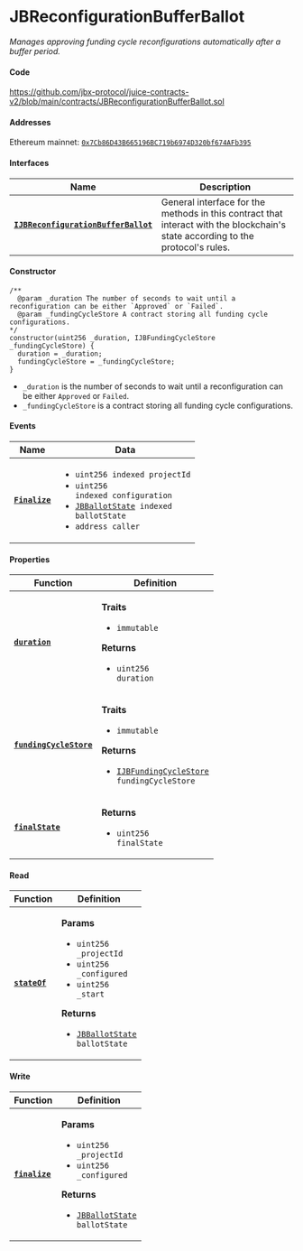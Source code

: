 # JBReconfigurationBufferBallot

_Manages approving funding cycle reconfigurations automatically after a buffer period._

#### Code

https://github.com/jbx-protocol/juice-contracts-v2/blob/main/contracts/JBReconfigurationBufferBallot.sol

#### Addresses

Ethereum mainnet: [`0x7Cb86D43B665196BC719b6974D320bf674AFb395`](https://etherscan.io/address/0x7Cb86D43B665196BC719b6974D320bf674AFb395)

#### Interfaces

| Name                                             | Description                                                                                                                              |
| ------------------------------------------------ | ---------------------------------------------------------------------------------------------------------------------------------------- |
| [**`IJBReconfigurationBufferBallot`**](/api/interfaces/ijbreconfigurationbufferballot.md) | General interface for the methods in this contract that interact with the blockchain's state according to the protocol's rules. |

#### Constructor

```
/**
  @param _duration The number of seconds to wait until a reconfiguration can be either `Approved` or `Failed`.
  @param _fundingCycleStore A contract storing all funding cycle configurations.
*/
constructor(uint256 _duration, IJBFundingCycleStore _fundingCycleStore) {
  duration = _duration;
  fundingCycleStore = _fundingCycleStore;
}
```

* `_duration` is the number of seconds to wait until a reconfiguration can be either `Approved` or `Failed`.
* `_fundingCycleStore` is a contract storing all funding cycle configurations.

#### Events

| Name                               | Data                                                                                                                                                                                    |
| ---------------------------------- | --------------------------------------------------------------------------------------------------------------------------------------------------------------------------------------- |
| [**`Finalize`**](/api/contracts/or-ballots/jbreconfigurationbufferballot/events/finalize.md) | <ul><li><code>uint256 indexed projectId</code></li><li><code>uint256 indexed configuration</code></li><li><code>[JBBallotState](/api/enums/jbballotstate.md) indexed ballotState</code></li><li><code>address caller</code></li></ul> |

#### Properties

| Function                                                          | Definition                                                                                                                                                                                                |
| ----------------------------------------------------------------- | --------------------------------------------------------------------------------------------------------------------------------------------------------------------------------------------------------- |
| [**`duration`**](/api/contracts/or-ballots/jbreconfigurationbufferballot/properties/duration.md)                            | <p><strong>Traits</strong></p><ul><li><code>immutable</code></li></ul><p><strong>Returns</strong></p><ul><li><code>uint256 duration</code></li></ul> |
| [**`fundingCycleStore`**](/api/contracts/or-ballots/jbreconfigurationbufferballot/properties/fundingcyclestore.md)               | <p><strong>Traits</strong></p><ul><li><code>immutable</code></li></ul><p><strong>Returns</strong></p><ul><li><code>[IJBFundingCycleStore](/api/interfaces/ijbfundingcyclestore.md) fundingCycleStore</code></li></ul> |
| [**`finalState`**](/api/contracts/or-ballots/jbreconfigurationbufferballot/properties/finalstate.md)                            | <p><strong>Returns</strong></p><ul><li><code>uint256 finalState</code></li></ul> |

#### Read

| Function                                 | Definition                                                                                                                                                                                   |
| ---------------------------------------- | -------------------------------------------------------------------------------------------------------------------------------------------------------------------------------------------- |
| [**`stateOf`**](/api/contracts/or-ballots/jbreconfigurationbufferballot/read/stateof.md) | <p><strong>Params</strong></p><ul><li><code>uint256 _projectId</code></li><li><code>uint256 _configured</code></li><li><code>uint256 _start</code></li></ul><p><strong>Returns</strong></p><ul><li><code>[JBBallotState](/api/enums/jbballotstate.md) ballotState</code></li></ul> |

#### Write

| Function                                 | Definition                                                                                                                                                                                   |
| ---------------------------------------- | -------------------------------------------------------------------------------------------------------------------------------------------------------------------------------------------- |
| [**`finalize`**](/api/contracts/or-ballots/jbreconfigurationbufferballot/write/finalize.md) | <p><strong>Params</strong></p><ul><li><code>uint256 _projectId</code></li><li><code>uint256 _configured</code></li></ul><p><strong>Returns</strong></p><ul><li><code>[JBBallotState](/api/enums/jbballotstate.md) ballotState</code></li></ul> |

